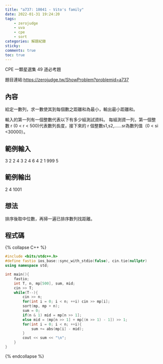```yaml
---
title: "a737: 10041 - Vito's family"
date: 2022-01-31 19:24:20
tags:
    - zerojudge
    - uva
    - cpe
    - sort
categories: 解題紀錄
sticky: 
comments: true
toc: true
---
```

CPE 一顆星選集 49 道必考題
<!--more-->
題目連結:https://zerojudge.tw/ShowProblem?problemid=a737
## 內容
給定一數列，求一數使其到每個數之距離和為最小，輸出最小距離和。

輸入的第一列有一個整數代表以下有多少組測試資料。
每組測資一列，第一個整數 r (0 < r < 500)代表數列長度，接下來的 r 個整數s1,s2,......sr為數列值（0 < si <30000）。
## 範例輸入
3
2 2 4
3 2 4 6
4 2 1 999 5
## 範例輸出
2
4
1001
## 想法
排序後取中位數，再掃一遍已排序數列找距離。
## 程式碼
{% collapse C++ %}
```cpp
#include <bits/stdc++.h>
#define fastio ios_base::sync_with_stdio(false), cin.tie(nullptr)
using namespace std;

int main(){
    fastio;
    int T, n, mp[500], sum, mid;
    cin >> T;
    while(T--){
        cin >> n;
        for(int i = 0; i < n; ++i) cin >> mp[i];
        sort(mp, mp + n);
        sum = 0;
        if(n & 1) mid = mp[n >> 1];
        else mid = (mp[n >> 1] + mp[(n >> 1) - 1]) >> 1;
        for(int i = 0; i < n; ++i){
            sum += abs(mp[i] - mid);
        }
        cout << sum << "\n";
    }
}
```
{% endcollapse %}